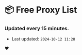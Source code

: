 # :package: Free Proxy List
### Updated every 15 minutes.

- Last updated: `2024-10-12 11:28`

:heart:
